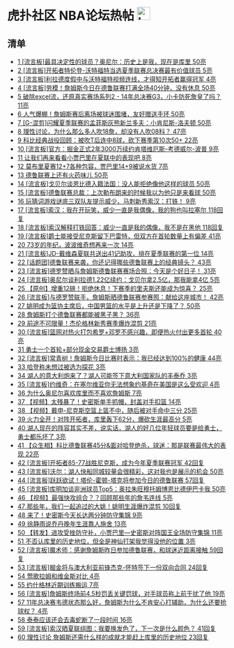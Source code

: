 # 虎扑社区 NBA论坛热帖 <img src="https://file.ipadown.com/tophub/assets/images/media/bbs.hupu.com.png_50x50.png" width="30" alt="Logo"></img>

## 清单

* [1 [流言板]最具决定性的球员？奥尼尔：历史上是我，现在是库里 50亮](https://bbs.hupu.com/54781763.html)
* [2 [流言板]开拓者特伦登-沃特福特当选夏季联赛总决赛最有价值球员 5亮](https://bbs.hupu.com/54784097.html)
* [3 [流言板]利拉德度假中与沃特福特视频连线，才得知开拓者赢得冠军 4亮](https://bbs.hupu.com/54784398.html)
* [4 [流言板]劳模！詹姆斯今日在德鲁联赛打满全场40分钟，没有休息 50亮](https://bbs.hupu.com/54777158.html)
* [5 破除excel流，还原真实赛场系列2 - 14年总决赛G3，小卡防死詹皇了吗？ 11亮](https://bbs.hupu.com/54779463.html)
* [6 人气爆棚！詹姆斯赛后离场被球迷围堵，友好赠送手环 50亮](https://bbs.hupu.com/54779006.html)
* [7 [G-混剪]闪耀夏季联赛的孟菲斯灰熊新兰多夫：小肯尼斯-洛夫顿 50亮](https://bbs.hupu.com/54776627.html)
* [8 理性讨论，为什么那么多人吹18詹，却没有人吹08科？ 47亮](https://bbs.hupu.com/54781261.html)
* [9 科比经典战役回顾：被吹T后连中8球，砍下赛季第10次50+ 22亮](https://bbs.hupu.com/54779126.html)
* [10 [流言板]官方：掘金正式2年3000万续约肯塔维厄斯-考德威尔-波普 9亮](https://bbs.hupu.com/54783723.html)
* [11 让我们再来看看小贾巴里在夏联中的表现吧 8亮](https://bbs.hupu.com/54780502.html)
* [12 莫布里夏赛12+7各种包容，贾巴里14+9被说水货 7亮](https://bbs.hupu.com/54780391.html)
* [13 德鲁联赛上还有火药味儿 50亮](https://bbs.hupu.com/54774408.html)
* [14 [流言板]戈贝尔谈恩比德入籍法国：没人能拒绝像他这样的球员 50亮](https://bbs.hupu.com/54777202.html)
* [15 [流言板]德鲁联赛总裁：上次勒布朗来的时候我以为他只是来看球 50亮](https://bbs.hupu.com/54776145.html)
* [16 玩猜词游戏谜底三双队友提示威少，马刺新秀索汉：打铁！ 9亮](https://bbs.hupu.com/54784028.html)
* [17 [流言板]索汉：我在开玩笑，威少一直是我偶像，我的狗也叫拉塞尔 118回复](https://bbs.hupu.com/54784326.html)
* [18 [流言板]索汉解释打铁回答：威少一直是我的偶像，我不是在黑他 118回复](https://bbs.hupu.com/54784116.html)
* [19 [流言板]爵士能接受尼克斯留下巴雷特，但双方在首轮数量上有偏差 41亮](https://bbs.hupu.com/54777146.html)
* [20 73岁的年纪，波波维奇想再来一次 14亮](https://bbs.hupu.com/54777423.html)
* [21 [流言板]JD-戴维森夏联共送出41记助攻，排在夏季联赛的第一位 14亮](https://bbs.hupu.com/54780366.html)
* [22 [话题团]德鲁联赛来袭，你还记得哪些德鲁联赛上的经典镜头？ 43亮](https://bbs.hupu.com/54778436.html)
* [23 [流言板]德罗赞晒与詹姆斯德鲁联赛赛场合照：今天是个好日子！ 31亮](https://bbs.hupu.com/54776698.html)
* [24 [流言板]奥尼尔谈利拉德1.22亿续约：戈贝尔拿2.5亿，那我能拿4亿 5亮](https://bbs.hupu.com/54776924.html)
* [25 【原创】增重12磅！拒绝休息！下赛季的里夫斯还能成为惊喜？ 25亮](https://bbs.hupu.com/54776023.html)
* [26 [流言板]与德罗赞联手，詹姆斯晒德鲁联赛参赛照：献给这座城市！ 42亮](https://bbs.hupu.com/54775533.html)
* [27 姚明成为篮协主席后，中国男篮的水平是上升还是下降了？ 50亮](https://bbs.hupu.com/54775583.html)
* [28 詹姆斯打个德鲁联赛都能被黑子黑？ 36亮](https://bbs.hupu.com/54779532.html)
* [29 前途不可限量！杰伦格林新秀赛季爆炸混剪 21亮](https://bbs.hupu.com/54762106.html)
* [30 [流言板]篮网对热火打包希罗+邓罗不感兴趣，即便热火付出更多首轮 40亮](https://bbs.hupu.com/54777052.html)
* [31 勇士一个首轮+部分现金交易爵士博扬 3亮](https://bbs.hupu.com/54781389.html)
* [32 [流言板]常青树！詹姆斯今日比赛时表示：我已经达到100%的健康 44亮](https://bbs.hupu.com/54775817.html)
* [33 哈登称未想过被选为探花 3亮](https://bbs.hupu.com/54782655.html)
* [34 湖人的意大利炮来了？湖人可能签下意大利国家队的丰泰乔 3亮](https://bbs.hupu.com/54782206.html)
* [35 [流言板]约维奇：在塞尔维亚你无法想象约基奇在美国是这么受欢迎 4亮](https://bbs.hupu.com/54780766.html)
* [36 为什么奥尼尔喜欢库里而不喜欢詹姆斯 7亮](https://bbs.hupu.com/54781890.html)
* [37 【视频】太残暴了！史密斯单手抓帽，封盖对手扣篮 14亮](https://bbs.hupu.com/54773504.html)
* [38 【视频】戴申-尼克斯空篮上篮不中，随后被对手命中三分 25亮](https://bbs.hupu.com/54773067.html)
* [39 火力全开！对阵开拓者，库里轰下62分，爆砍生涯最高分 5亮](https://bbs.hupu.com/54779259.html)
* [40 湖人现在的阵容其实不差，说实话，湖人的好几位年轻球员要是给勇士，勇士都乐坏了 3亮](https://bbs.hupu.com/54782023.html)
* [41 【众生相】科比德鲁联赛45分&面对哈登绝杀，球迷：那是联赛最伟大的表现 22亮](https://bbs.hupu.com/54775108.html)
* [42 [流言板]开拓者85-77战胜尼克斯，成为今年夏季联赛冠军 42回复](https://bbs.hupu.com/54784050.html)
* [43 [流言板]沃尔：湖人快船同城较量会很精彩，这对我也是展示的机会 50亮](https://bbs.hupu.com/54776864.html)
* [44 [流言板]跃跃欲试！塔伦-霍顿-塔克将参加今日的德鲁联赛 57回复](https://bbs.hupu.com/54784431.html)
* [45 [流言板]库明加谈非洲球员Top5：奥拉朱旺穆托姆博恩比德伊巴卡我 50亮](https://bbs.hupu.com/54776102.html)
* [46 【视频】最强快攻组合？？回顾那些年的詹韦连线 5亮](https://bbs.hupu.com/54779974.html)
* [47 那些年，我们一起追过的大姚！姚明生涯爆炸混剪 10回复](https://bbs.hupu.com/54784310.html)
* [48 来了！史密斯今天长达两分钟防守集锦 9亮](https://bbs.hupu.com/54774683.html)
* [49 徐静雨说乔丹晚年生涯靠人施舍 13亮](https://bbs.hupu.com/54779584.html)
* [50 【转发】进攻受挫防守补，小贾巴里—史密斯对阵国王全场防守集锦 11亮](https://bbs.hupu.com/54774535.html)
* [51 不否认库里的历史地位，但全是神仙打架我觉得没他的位置 3亮](https://bbs.hupu.com/54780685.html)
* [52 [流言板]魔术师：感谢詹姆斯昨日参加德鲁联赛，和球迷近距离接触 59回复](https://bbs.hupu.com/54784485.html)
* [53 [流言板]掘金将与澳大利亚前锋杰克-怀特签下一份双向合同 24回复](https://bbs.hupu.com/54784463.html)
* [54 莺歌拉姆和维金斯对比 4亮](https://bbs.hupu.com/54780432.html)
* [55 约什格林近期训练搬运 7亮](https://bbs.hupu.com/54780277.html)
* [56 [流言板]詹姆斯终场前4.5秒罚丢关键罚球，对手球员称上前干扰了他 19亮](https://bbs.hupu.com/54775992.html)
* [57 11年总决赛韦德状态那么好，詹姆斯为什么不肯安心打辅助，为什么还要抢球权？ 4亮](https://bbs.hupu.com/54780692.html)
* [58 泰泰应该还会去毒蛇断了一段时间 16亮](https://bbs.hupu.com/54773173.html)
* [59 [流言板]索汉晒夏联组图：我要换发色了，下一次是什么颜色？ 41回复](https://bbs.hupu.com/54784128.html)
* [60 理性讨论 詹姆斯还需什么样的成就才能赶上库里的历史地位 23回复](https://bbs.hupu.com/54784309.html)

